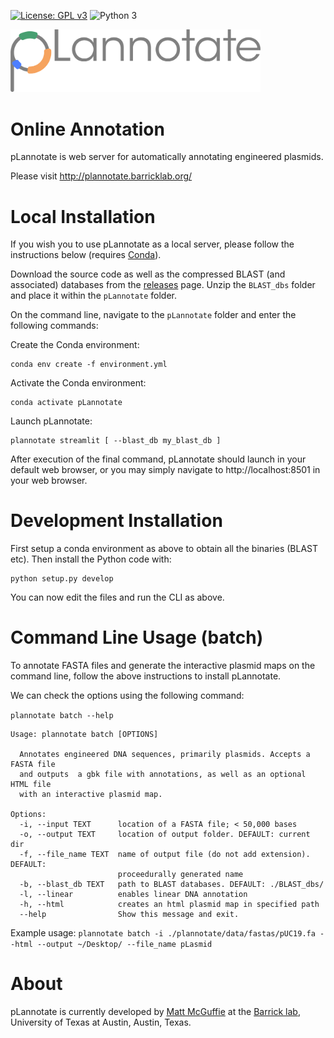 [![License: GPL v3](https://img.shields.io/badge/License-GPL%20v3-blue.svg)](https://www.gnu.org/licenses/gpl-3.0)
![Python 3](https://img.shields.io/badge/Language-Python_3-steelblue.svg)

<img width="400" alt="pLannotate_logo" src="plannotate/data/images/pLannotate.png">

Online Annotation
=================

pLannotate is web server for automatically annotating engineered plasmids.

Please visit http://plannotate.barricklab.org/


Local Installation
==================

If you wish you to use pLannotate as a local server, please follow the instructions below (requires [Conda](https://docs.conda.io/en/latest/)).

Download the source code as well as the compressed BLAST (and associated) databases from the [releases](https://github.com/barricklab/pLannotate/releases/tag/v1.0.0) page. Unzip the `BLAST_dbs` folder and place it within the `pLannotate` folder.

On the command line, navigate to the `pLannotate` folder and enter the following commands:

Create the Conda environment:
```
conda env create -f environment.yml
```
Activate the Conda environment:
```
conda activate pLannotate
```
Launch pLannotate:
```
plannotate streamlit [ --blast_db my_blast_db ]
```

After execution of the final command, pLannotate should launch in your default web browser, or you may simply navigate to http://localhost:8501 in your web browser.


Development Installation
========================

First setup a conda environment as above to obtain all the binaries (BLAST etc). Then install the Python code with:

```
python setup.py develop
```

You can now edit the files and run the CLI as above.


Command Line Usage (batch)
=========================

To annotate FASTA files and generate the interactive plasmid maps on the command line,
follow the above instructions to install pLannotate.

We can check the options using the following command:

`plannotate batch --help`

```
Usage: plannotate batch [OPTIONS]

  Annotates engineered DNA sequences, primarily plasmids. Accepts a FASTA file
  and outputs  a gbk file with annotations, as well as an optional HTML file
  with an interactive plasmid map.

Options:
  -i, --input TEXT      location of a FASTA file; < 50,000 bases
  -o, --output TEXT     location of output folder. DEFAULT: current dir
  -f, --file_name TEXT  name of output file (do not add extension). DEFAULT:
                        proceedurally generated name
  -b, --blast_db TEXT   path to BLAST databases. DEFAULT: ./BLAST_dbs/
  -l, --linear          enables linear DNA annotation
  -h, --html            creates an html plasmid map in specified path
  --help                Show this message and exit.
  ```

Example usage:
`plannotate batch -i ./plannotate/data/fastas/pUC19.fa --html --output ~/Desktop/ --file_name pLasmid`

About
=====
pLannotate is currently developed by [Matt McGuffie](https://twitter.com/matt_mcguffie) at the [Barrick lab](https://barricklab.org/twiki/bin/view/Lab), University of Texas at Austin, Austin, Texas.
